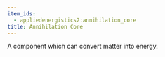 ```yaml
---
item_ids:
  - appliedenergistics2:annihilation_core
title: Annihilation Core
---
```


A component which can convert matter into energy.

<RecipeFor id="appliedenergistics2:annihilation_core" />
